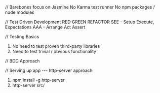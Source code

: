 // Barebones focus on Jasmine
No Karma test runner
No npm packages / node modules

// Test Driven Development
RED GREEN REFACTOR
SEE - Setup Execute, Expectations
AAA - Arrange Act Assert

// Testing Basics
1. No need to test proven third-party libraries
2. Need to test trivial / obvious functionality

// BDD Approach


// Serving up app --- http-server approach
1. npm install -g http-server
2. http-server src/